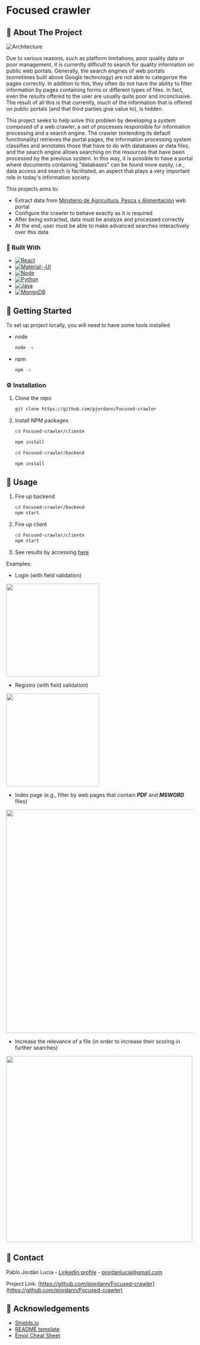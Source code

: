 # Focused crawler

<!-- ABOUT THE PROJECT AND TECHNOLOGIES-->
## :star2: About The Project

![Architecture](https://github.com/pjordann/Focused-crawler/blob/main/images/imagen_abstract.png)

Due to various reasons, such as platform limitations, poor quality data or poor management, it is currently difficult to search for quality information on public web portals. Generally, the search engines of web portals (sometimes built above Google technology) are not able to categorize the pages correctly. In addition to this, they often do not have the ability to filter information by pages containing forms or different types of files. In fact, even the results offered to the user are usually quite poor and inconclusive. The result of all this is that currently, much of the information that is offered on public portals (and that third parties give value to), is hidden.

This project seeks to help solve this problem by developing a system composed of a web crawler, a set of processes responsible for information processing and a search engine. The crawler (extending its default functionality) retrieves the portal pages, the information processing system classifies and annotates those that have to do with databases or data files, and the search engine allows searching on the resources that have been processed by the previous system. In this way, it is possible to have a portal where documents containing "databases" can be found more easily, i.e., data access and search is facilitated, an aspect that plays a very important role in today's information society.

This projects aims to:
* Extract data from [Minsterio de Agricultura, Pesca y Alimentación](https://www.mapa.gob.es/es/) web portal
* Configure the crawler to behave exactly as it is required
* After being extracted, data must be analyze and processed correctly
* At the end, user must be able to make advanced searches interactively over this data

### :space_invader: Built With

* [![React][React.js]][React-url]
* [![Material--UI][MaterialUI]][MaterialUI-url]
* [![Node][Node.js]][Node-url]
* [![Python][Python]][Python-url]
* [![Java][Java]][Java-url]
* [![MongoDB][MongoDB]][MongoDB-url]

<!-- GETTING STARTED -->
## :toolbox: Getting Started

To set up project locally, you will need to have some tools installed

* node
  ```sh
  node -v
  ```

* npm
  ```sh
  npm -v
  ```

### :gear: Installation

1. Clone the repo
   ```sh
   git clone https://github.com/pjordann/Focused-crawler
   ```
2. Install NPM packages
   ```sh
   cd Focused-crawler/cliente
   ```
   ```sh
   npm install
   ```
   ```sh
   cd Focused-crawler/backend
   ```
   ```sh
   npm install

<!-- USAGE EXAMPLES -->
## :eyes: Usage

1. Fire up backend
   ```sh
   cd Focused-crawler/backend
   npm start
   ```
2. Fire up client
   ```sh
   cd Focused-crawler/cliente
   npm start
   ```
3. See results by accessing [here](http://localhost:3003/)

Examples:

* Login (with field validation)
<img src="https://github.com/pjordann/Focused-crawler/blob/main/images/login.png" width="250"/>

* Registro (with field validation)
<img src="https://github.com/pjordann/Focused-crawler/blob/main/images/registro.png" width="250"/>

* Index page (e.g., filter by web pages that contain _**PDF**_ and _**MSWORD**_ files)
<img src="https://github.com/pjordann/Focused-crawler/blob/main/images/index.jpg" width="600"/>

* Increase the relevance of a file (in order to increase their scoring in further searches)
<img src="https://github.com/pjordann/Focused-crawler/blob/main/images/like%20en%20cuenta%20admin.png" width="500"/>

<!-- CONTACT -->
## :handshake: Contact

Pablo Jordán Lucia - [Linkedin profile](https://www.linkedin.com/in/pablo-jord%C3%A1n-b15ab1226/) - pjordanlucia@gmail.com

Project Link: [https://github.com/pjordann/Focused-crawler](https://github.com/pjordann/Focused-crawler)

<!-- Acknowledgments -->
## :gem: Acknowledgements

 - [Shields.io](https://shields.io/)
 - [README template](https://github.com/othneildrew/Best-README-Template)
 - [Emoji Cheat Sheet](https://github.com/ikatyang/emoji-cheat-sheet/blob/master/README.md#travel--places)

<!-- MARKDOWN LINKS & IMAGES -->
<!-- https://www.markdownguide.org/basic-syntax/#reference-style-links -->
[React.js]: https://img.shields.io/badge/React-20232A?style=for-the-badge&logo=react&logoColor=61DAFB
[React-url]: https://reactjs.org/
[MaterialUI]: https://img.shields.io/badge/Material--UI-0081CB?style=for-the-badge&logo=material-ui&logoColor=white
[MaterialUI-url]: https://mui.com/
[Node.js]: https://img.shields.io/badge/Node.js-43853D?style=for-the-badge&logo=node.js&logoColor=white
[Node-url]: https://nodejs.org/en/
[Python]: https://img.shields.io/badge/Python-14354C?style=for-the-badge&logo=python&logoColor=white
[Python-url]: https://www.python.org/
[Java]: https://img.shields.io/badge/Java-ED8B00?style=for-the-badge&logo=java&logoColor=white
[Java-url]: https://www.java.com/es/
[MongoDB]: https://img.shields.io/badge/MongoDB-4EA94B?style=for-the-badge&logo=mongodb&logoColor=white
[MongoDB-url]: https://www.mongodb.com/